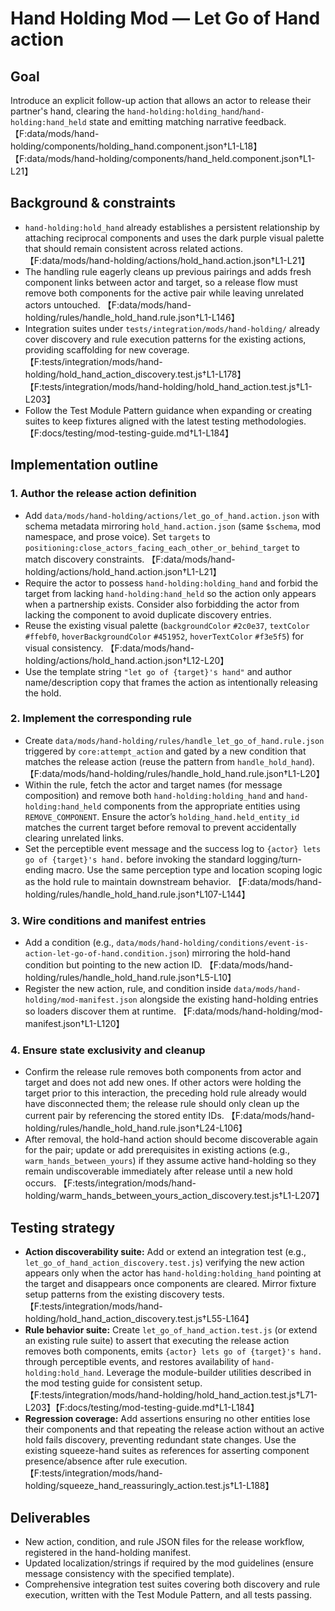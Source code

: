 # Hand Holding Mod — Let Go of Hand action

## Goal
Introduce an explicit follow-up action that allows an actor to release their partner's hand, clearing the `hand-holding:holding_hand`/`hand-holding:hand_held` state and emitting matching narrative feedback. 【F:data/mods/hand-holding/components/holding_hand.component.json†L1-L18】【F:data/mods/hand-holding/components/hand_held.component.json†L1-L21】

## Background & constraints
- `hand-holding:hold_hand` already establishes a persistent relationship by attaching reciprocal components and uses the dark purple visual palette that should remain consistent across related actions. 【F:data/mods/hand-holding/actions/hold_hand.action.json†L1-L21】
- The handling rule eagerly cleans up previous pairings and adds fresh component links between actor and target, so a release flow must remove both components for the active pair while leaving unrelated actors untouched. 【F:data/mods/hand-holding/rules/handle_hold_hand.rule.json†L1-L146】
- Integration suites under `tests/integration/mods/hand-holding/` already cover discovery and rule execution patterns for the existing actions, providing scaffolding for new coverage. 【F:tests/integration/mods/hand-holding/hold_hand_action_discovery.test.js†L1-L178】【F:tests/integration/mods/hand-holding/hold_hand_action.test.js†L1-L203】
- Follow the Test Module Pattern guidance when expanding or creating suites to keep fixtures aligned with the latest testing methodologies. 【F:docs/testing/mod-testing-guide.md†L1-L184】

## Implementation outline

### 1. Author the release action definition
- Add `data/mods/hand-holding/actions/let_go_of_hand.action.json` with schema metadata mirroring `hold_hand.action.json` (same `$schema`, mod namespace, and prose voice). Set `targets` to `positioning:close_actors_facing_each_other_or_behind_target` to match discovery constraints. 【F:data/mods/hand-holding/actions/hold_hand.action.json†L1-L21】
- Require the actor to possess `hand-holding:holding_hand` and forbid the target from lacking `hand-holding:hand_held` so the action only appears when a partnership exists. Consider also forbidding the actor from lacking the component to avoid duplicate discovery entries.
- Reuse the existing visual palette (`backgroundColor` `#2c0e37`, `textColor` `#ffebf0`, `hoverBackgroundColor` `#451952`, `hoverTextColor` `#f3e5f5`) for visual consistency. 【F:data/mods/hand-holding/actions/hold_hand.action.json†L12-L20】
- Use the template string `"let go of {target}'s hand"` and author name/description copy that frames the action as intentionally releasing the hold.

### 2. Implement the corresponding rule
- Create `data/mods/hand-holding/rules/handle_let_go_of_hand.rule.json` triggered by `core:attempt_action` and gated by a new condition that matches the release action (reuse the pattern from `handle_hold_hand`). 【F:data/mods/hand-holding/rules/handle_hold_hand.rule.json†L1-L20】
- Within the rule, fetch the actor and target names (for message composition) and remove both `hand-holding:holding_hand` and `hand-holding:hand_held` components from the appropriate entities using `REMOVE_COMPONENT`. Ensure the actor’s `holding_hand.held_entity_id` matches the current target before removal to prevent accidentally clearing unrelated links.
- Set the perceptible event message and the success log to `{actor} lets go of {target}'s hand.` before invoking the standard logging/turn-ending macro. Use the same perception type and location scoping logic as the hold rule to maintain downstream behavior. 【F:data/mods/hand-holding/rules/handle_hold_hand.rule.json†L107-L144】

### 3. Wire conditions and manifest entries
- Add a condition (e.g., `data/mods/hand-holding/conditions/event-is-action-let-go-of-hand.condition.json`) mirroring the hold-hand condition but pointing to the new action ID. 【F:data/mods/hand-holding/rules/handle_hold_hand.rule.json†L5-L10】
- Register the new action, rule, and condition inside `data/mods/hand-holding/mod-manifest.json` alongside the existing hand-holding entries so loaders discover them at runtime. 【F:data/mods/hand-holding/mod-manifest.json†L1-L120】

### 4. Ensure state exclusivity and cleanup
- Confirm the release rule removes both components from actor and target and does not add new ones. If other actors were holding the target prior to this interaction, the preceding hold rule already would have disconnected them; the release rule should only clean up the current pair by referencing the stored entity IDs. 【F:data/mods/hand-holding/rules/handle_hold_hand.rule.json†L24-L106】
- After removal, the hold-hand action should become discoverable again for the pair; update or add prerequisites in existing actions (e.g., `warm_hands_between_yours`) if they assume active hand-holding so they remain undiscoverable immediately after release until a new hold occurs. 【F:tests/integration/mods/hand-holding/warm_hands_between_yours_action_discovery.test.js†L1-L207】

## Testing strategy
- **Action discoverability suite:** Add or extend an integration test (e.g., `let_go_of_hand_action_discovery.test.js`) verifying the new action appears only when the actor has `hand-holding:holding_hand` pointing at the target and disappears once components are cleared. Mirror fixture setup patterns from the existing discovery tests. 【F:tests/integration/mods/hand-holding/hold_hand_action_discovery.test.js†L55-L164】
- **Rule behavior suite:** Create `let_go_of_hand_action.test.js` (or extend an existing rule suite) to assert that executing the release action removes both components, emits `{actor} lets go of {target}'s hand.` through perceptible events, and restores availability of `hand-holding:hold_hand`. Leverage the module-builder utilities described in the mod testing guide for consistent setup. 【F:tests/integration/mods/hand-holding/hold_hand_action.test.js†L71-L203】【F:docs/testing/mod-testing-guide.md†L1-L184】
- **Regression coverage:** Add assertions ensuring no other entities lose their components and that repeating the release action without an active hold fails discovery, preventing redundant state changes. Use the existing squeeze-hand suites as references for asserting component presence/absence after rule execution. 【F:tests/integration/mods/hand-holding/squeeze_hand_reassuringly_action.test.js†L1-L188】

## Deliverables
- New action, condition, and rule JSON files for the release workflow, registered in the hand-holding manifest.
- Updated localization/strings if required by the mod guidelines (ensure message consistency with the specified template).
- Comprehensive integration test suites covering both discovery and rule execution, written with the Test Module Pattern, and all tests passing.
